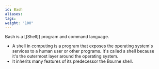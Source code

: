 ```yaml
---
id: Bash
aliases: 
tags: 
weight: "100"
---
```


Bash is a [[Shell]] program and command language. 

- A shell in computing is a program that exposes the operating system's services to a human user or other programs. It's called a shell because it's the outermost layer around the operating system.
- It inherits many features of its predecessor the Bourne shell.
